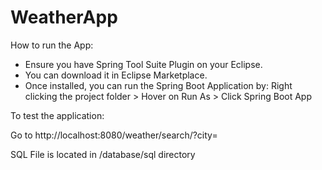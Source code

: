 # WeatherApp

How to run the App:

* Ensure you have Spring Tool Suite Plugin on your Eclipse.
* You can download it in Eclipse Marketplace.
* Once installed, you can run the Spring Boot Application by:
    Right clicking the project folder >
    Hover on Run As >
    Click Spring Boot App
    
To test the application:
 
Go to http://localhost:8080/weather/search/?city=<City Name>
    
SQL File is located in /database/sql directory




